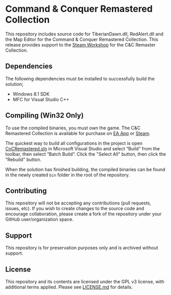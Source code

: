 # Command & Conquer Remastered Collection

This repository includes source code for TiberianDawn.dll, RedAlert.dll and the Map Editor for the Command & Conquer Remastered Collection. This release provides support to the [Steam Workshop](https://steamcommunity.com/workshop/browse/?appid=1213210) for the C&C Remaster Collection.


## Dependencies

The following dependencies must be installed to successfully build the solution;

- Windows 8.1 SDK
- MFC for Visual Studio C++ 


## Compiling (Win32 Only)

To use the compiled binaries, you must own the game. The C&C Remastered Collection is available for purchase on [EA App](https://www.ea.com/games/command-and-conquer/command-and-conquer-remastered/buy/pc) or [Steam](https://store.steampowered.com/app/1213210/Command__Conquer_Remastered_Collection/).

The quickest way to build all configurations in the project is open [CnCRemastered.sln](CnCRemastered.sln) in Microsoft Visual Studio and select “Build” from the toolbar, then select “Batch Build”. Click the "Select All" button, then click the "Rebuild" button.

When the solution has finished building, the compiled binaries can be found in the newly created `bin` folder in the root of the repository.


## Contributing

This repository will not be accepting any contributions (pull requests, issues, etc). If you wish to create changes to the source code and encourage collaboration, please create a fork of the repository under your GitHub user/organization space.


## Support

This repository is for preservation purposes only and is archived without support. 


## License

This repository and its contents are licensed under the GPL v3 license, with additional terms applied. Please see [LICENSE.md](LICENSE.md) for details. 
